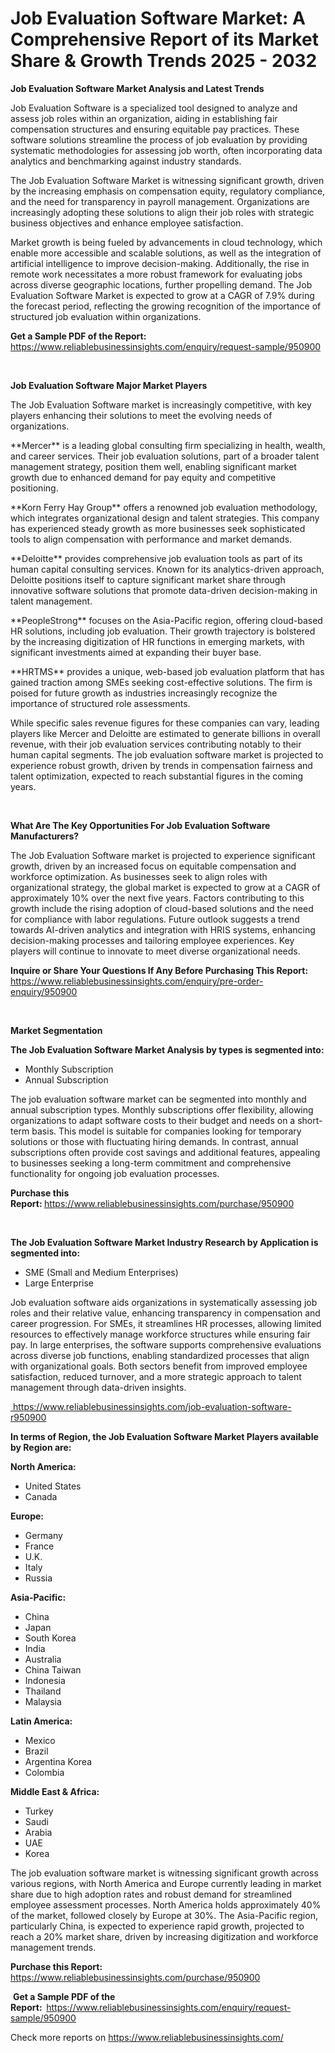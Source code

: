 <p><h1>Job Evaluation Software Market: A Comprehensive Report of its Market Share & Growth Trends 2025 - 2032</h1></p><p><strong>Job Evaluation Software Market Analysis and Latest Trends</strong></p>
<p><p>Job Evaluation Software is a specialized tool designed to analyze and assess job roles within an organization, aiding in establishing fair compensation structures and ensuring equitable pay practices. These software solutions streamline the process of job evaluation by providing systematic methodologies for assessing job worth, often incorporating data analytics and benchmarking against industry standards.</p><p>The Job Evaluation Software Market is witnessing significant growth, driven by the increasing emphasis on compensation equity, regulatory compliance, and the need for transparency in payroll management. Organizations are increasingly adopting these solutions to align their job roles with strategic business objectives and enhance employee satisfaction. </p><p>Market growth is being fueled by advancements in cloud technology, which enable more accessible and scalable solutions, as well as the integration of artificial intelligence to improve decision-making. Additionally, the rise in remote work necessitates a more robust framework for evaluating jobs across diverse geographic locations, further propelling demand. The Job Evaluation Software Market is expected to grow at a CAGR of 7.9% during the forecast period, reflecting the growing recognition of the importance of structured job evaluation within organizations.</p></p>
<p><strong>Get a Sample PDF of the Report:&nbsp;</strong> <a href="https://www.reliablebusinessinsights.com/enquiry/request-sample/950900?utm_campaign=2794&utm_medium=2&utm_source=Github&utm_content=ia&utm_term=07032025&utm_id=job-evaluation-software">https://www.reliablebusinessinsights.com/enquiry/request-sample/950900</a></p>
<p>&nbsp;</p>
<p><strong>Job Evaluation Software Major Market Players</strong></p>
<p><p>The Job Evaluation Software market is increasingly competitive, with key players enhancing their solutions to meet the evolving needs of organizations. </p><p>**Mercer** is a leading global consulting firm specializing in health, wealth, and career services. Their job evaluation solutions, part of a broader talent management strategy, position them well, enabling significant market growth due to enhanced demand for pay equity and competitive positioning.</p><p>**Korn Ferry Hay Group** offers a renowned job evaluation methodology, which integrates organizational design and talent strategies. This company has experienced steady growth as more businesses seek sophisticated tools to align compensation with performance and market demands.</p><p>**Deloitte** provides comprehensive job evaluation tools as part of its human capital consulting services. Known for its analytics-driven approach, Deloitte positions itself to capture significant market share through innovative software solutions that promote data-driven decision-making in talent management.</p><p>**PeopleStrong** focuses on the Asia-Pacific region, offering cloud-based HR solutions, including job evaluation. Their growth trajectory is bolstered by the increasing digitization of HR functions in emerging markets, with significant investments aimed at expanding their buyer base.</p><p>**HRTMS** provides a unique, web-based job evaluation platform that has gained traction among SMEs seeking cost-effective solutions. The firm is poised for future growth as industries increasingly recognize the importance of structured role assessments.</p><p>While specific sales revenue figures for these companies can vary, leading players like Mercer and Deloitte are estimated to generate billions in overall revenue, with their job evaluation services contributing notably to their human capital segments. The job evaluation software market is projected to experience robust growth, driven by trends in compensation fairness and talent optimization, expected to reach substantial figures in the coming years.</p></p>
<p>&nbsp;</p>
<p><strong>What Are The Key Opportunities For Job Evaluation Software Manufacturers?</strong></p>
<p><p>The Job Evaluation Software market is projected to experience significant growth, driven by an increased focus on equitable compensation and workforce optimization. As businesses seek to align roles with organizational strategy, the global market is expected to grow at a CAGR of approximately 10% over the next five years. Factors contributing to this growth include the rising adoption of cloud-based solutions and the need for compliance with labor regulations. Future outlook suggests a trend towards AI-driven analytics and integration with HRIS systems, enhancing decision-making processes and tailoring employee experiences. Key players will continue to innovate to meet diverse organizational needs.</p></p>
<p><strong>Inquire or Share Your Questions If Any Before Purchasing This Report:</strong> <a href="https://www.reliablebusinessinsights.com/enquiry/pre-order-enquiry/950900?utm_campaign=2794&utm_medium=2&utm_source=Github&utm_content=ia&utm_term=07032025&utm_id=job-evaluation-software">https://www.reliablebusinessinsights.com/enquiry/pre-order-enquiry/950900</a></p>
<p>&nbsp;</p>
<p><strong>Market Segmentation</strong></p>
<p><strong>The Job Evaluation Software Market Analysis by types is segmented into:</strong></p>
<p><ul><li>Monthly Subscription</li><li>Annual Subscription</li></ul></p>
<p><p>The job evaluation software market can be segmented into monthly and annual subscription types. Monthly subscriptions offer flexibility, allowing organizations to adapt software costs to their budget and needs on a short-term basis. This model is suitable for companies looking for temporary solutions or those with fluctuating hiring demands. In contrast, annual subscriptions often provide cost savings and additional features, appealing to businesses seeking a long-term commitment and comprehensive functionality for ongoing job evaluation processes.</p></p>
<p><strong>Purchase this Report:&nbsp;</strong><a href="https://www.reliablebusinessinsights.com/purchase/950900?utm_campaign=2794&utm_medium=2&utm_source=Github&utm_content=ia&utm_term=07032025&utm_id=job-evaluation-software">https://www.reliablebusinessinsights.com/purchase/950900</a></p>
<p>&nbsp;</p>
<p><strong>The Job Evaluation Software Market Industry Research by Application is segmented into:</strong></p>
<p><ul><li>SME (Small and Medium Enterprises)</li><li>Large Enterprise</li></ul></p>
<p><p>Job evaluation software aids organizations in systematically assessing job roles and their relative value, enhancing transparency in compensation and career progression. For SMEs, it streamlines HR processes, allowing limited resources to effectively manage workforce structures while ensuring fair pay. In large enterprises, the software supports comprehensive evaluations across diverse job functions, enabling standardized processes that align with organizational goals. Both sectors benefit from improved employee satisfaction, reduced turnover, and a more strategic approach to talent management through data-driven insights.</p></p>
<p><a href="https://www.reliablebusinessinsights.com/job-evaluation-software-r950900?utm_campaign=2794&utm_medium=2&utm_source=Github&utm_content=ia&utm_term=07032025&utm_id=job-evaluation-software">&nbsp;https://www.reliablebusinessinsights.com/job-evaluation-software-r950900</a></p>
<p><strong>In terms of Region, the Job Evaluation Software Market Players available by Region are:</strong></p>
<p>
    <p> <strong> North America: </strong>
        <ul>
            <li>United States</li>
            <li>Canada</li>
        </ul>
        </p> 
    <p> <strong> Europe: </strong>
        <ul>
            <li>Germany</li>
            <li>France</li>
            <li>U.K.</li>
            <li>Italy</li>
            <li>Russia</li>
        </ul>
        </p> 
    <p> <strong> Asia-Pacific: </strong>
        <ul>
            <li>China</li>
            <li>Japan</li>
            <li>South Korea</li>
            <li>India</li>
            <li>Australia</li>
            <li>China Taiwan</li>
            <li>Indonesia</li>
            <li>Thailand</li>
            <li>Malaysia</li>
        </ul>
        </p> 
    <p> <strong> Latin America: </strong>
        <ul>
            <li>Mexico</li>
            <li>Brazil</li>
            <li>Argentina Korea</li>
            <li>Colombia</li>
        </ul>
        </p> 
    <p> <strong> Middle East & Africa: </strong>
        <ul>
            <li>Turkey</li>
            <li>Saudi</li>
            <li>Arabia</li>
            <li>UAE</li>
            <li>Korea</li>
        </ul>
    </p>
    </p>
<p><p>The job evaluation software market is witnessing significant growth across various regions, with North America and Europe currently leading in market share due to high adoption rates and robust demand for streamlined employee assessment processes. North America holds approximately 40% of the market, followed closely by Europe at 30%. The Asia-Pacific region, particularly China, is expected to experience rapid growth, projected to reach a 20% market share, driven by increasing digitization and workforce management trends.</p></p>
<p><strong>Purchase this Report: </strong><a href="https://www.reliablebusinessinsights.com/purchase/950900?utm_campaign=2794&utm_medium=2&utm_source=Github&utm_content=ia&utm_term=07032025&utm_id=job-evaluation-software">https://www.reliablebusinessinsights.com/purchase/950900</a></p>
<p>&nbsp;<strong>Get a Sample PDF of the Report:&nbsp;&nbsp;</strong><a href="https://www.reliablebusinessinsights.com/enquiry/request-sample/950900?utm_campaign=2794&utm_medium=2&utm_source=Github&utm_content=ia&utm_term=07032025&utm_id=job-evaluation-software">https://www.reliablebusinessinsights.com/enquiry/request-sample/950900</a></p>
<p><strong></strong></p>
<p>Check more reports on <a href="https://www.reliablebusinessinsights.com/?utm_campaign=2794&utm_medium=2&utm_source=Github&utm_content=ia&utm_term=07032025&utm_id=job-evaluation-software">https://www.reliablebusinessinsights.com/</a></p>